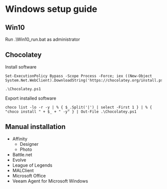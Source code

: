# Windows setup guide

## Win10
Run .\Win10\_run.bat as administrator

## Chocolatey
Install software
```
Set-ExecutionPolicy Bypass -Scope Process -Force; iex ((New-Object System.Net.WebClient).DownloadString('https://chocolatey.org/install.ps1'))

.\Chocolatey.ps1
```

Export installed software
```
choco list -lo -r -y | % { $_.Split('|') | select -First 1 } | % { "choco install " + $_ + " -y" } | Out-File .\Chocolatey.ps1
```

## Manual installation
  - Affinity
    - Designer
    - Photo
  - Battle.net
  - Evolve
  - League of Legends
  - MALClient
  - Microsoft Office
  - Veeam Agent for Microsoft Windows
